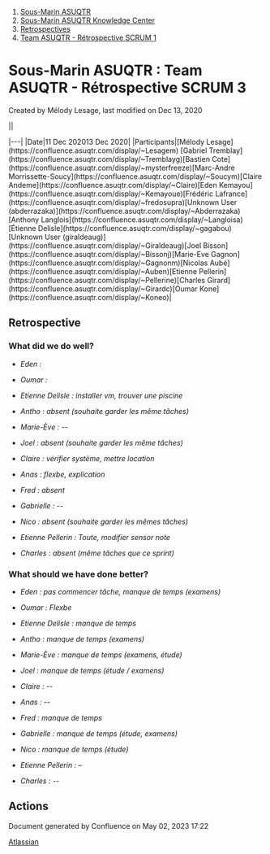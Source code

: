 1. [Sous-Marin ASUQTR](index.html)
2. [Sous-Marin ASUQTR Knowledge Center](Sous-Marin-ASUQTR-Knowledge-Center_5144578.html)
3. [Retrospectives](Retrospectives_39223358.html)
4. [Team ASUQTR - Rétrospective SCRUM 1](42827786.html)

# Sous-Marin ASUQTR : Team ASUQTR - Rétrospective SCRUM 3

Created by Mélody Lesage, last modified on Dec 13, 2020

||
<colgroup><col /><col /></colgroup>|---|
|Date|<time>11 Dec 2020</time><time>13 Dec 2020</time>|
|Participants|[M&eacute;lody Lesage](https://confluence.asuqtr.com/display/~Lesagem) [Gabriel Tremblay](https://confluence.asuqtr.com/display/~Tremblayg)[Bastien Cote](https://confluence.asuqtr.com/display/~mysterfreeze)[Marc-Andre Morrissette-Soucy](https://confluence.asuqtr.com/display/~Soucym)[Claire Andeme](https://confluence.asuqtr.com/display/~Claire)[Eden Kemayou](https://confluence.asuqtr.com/display/~Kemayoue)[Fr&eacute;d&eacute;ric Lafrance](https://confluence.asuqtr.com/display/~fredosupra)[Unknown User (abderrazaka)](https://confluence.asuqtr.com/display/~Abderrazaka)[Anthony Langlois](https://confluence.asuqtr.com/display/~Langloisa)[&Eacute;tienne Delisle](https://confluence.asuqtr.com/display/~gagabou)[Unknown User (giraldeaug)](https://confluence.asuqtr.com/display/~Giraldeaug)[Joel Bisson](https://confluence.asuqtr.com/display/~Bissonj)[Marie-Eve Gagnon](https://confluence.asuqtr.com/display/~Gagnonm)[Nicolas Aub&eacute;](https://confluence.asuqtr.com/display/~Auben)[Etienne Pellerin](https://confluence.asuqtr.com/display/~Pellerine)[Charles Girard](https://confluence.asuqtr.com/display/~Girardc)[Oumar Kone](https://confluence.asuqtr.com/display/~Koneo)|
  

## Retrospective

### What did we do well?

* *Eden :*
* *Oumar :*

* *Etienne Delisle : installer vm, trouver une piscine*
* *Antho : absent (souhaite garder les même tâches)*
* *Marie-Ève : --*
* *Joel : absent (souhaite garder les même tâches)*
* *Claire : vérifier système, mettre location*
* *Anas : flexbe, explication*
* *Fred : absent*
* *Gabrielle : --*
* *Nico : absent (souhaite garder les mêmes tâches)*
* *Etienne Pellerin : Toute, modifier sensor note*
* *Charles : absent (même tâches que ce sprint)*

### What should we have done better?

* *Eden : pas commencer tâche, manque de temps (examens)*
* *Oumar : Flexbe*

* *Etienne Delisle : manque de temps*
* *Antho : manque de temps (examens)*
* *Marie-Ève : manque de temps (examens, étude)*
* *Joel : manque de temps (étude / examens)*
* *Claire : --*
* *Anas : --*
* *Fred : manque de temps*
* *Gabrielle : manque de temps (étude, examens)*
* *Nico : manque de temps (étude)*
* *Etienne Pellerin : –*
* *Charles : --*

## Actions

Document generated by Confluence on May 02, 2023 17:22

[Atlassian](https://www.atlassian.com/)